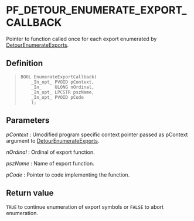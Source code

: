PF\_DETOUR\_ENUMERATE\_EXPORT\_CALLBACK
=======================================

Pointer to function called once for each export enumerated by
[DetourEnumerateExports](DetourEnumerateExports.md).

Definition
----------

>     BOOL EnumerateExportCallback(
>         _In_opt_ PVOID pContext,
>         _In_     ULONG nOrdinal,
>         _In_opt_ LPCSTR pszName,
>         _In_opt_ PVOID pCode
>         );

Parameters
----------

*pContext*
:   Umodified program specific context pointer passed as pContext
    argument to
    [DetourEnumerateExports](DetourEnumerateExports.md).

*nOrdinal*
:   Ordinal of export function.

*pszName*
:   Name of export function.

*pCode*
:   Pointer to code implementing the function.

Return value
------------

`TRUE` to continue enumeration of export symbols or `FALSE` to abort
enumeration.

